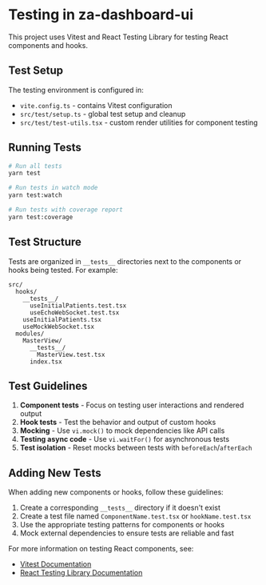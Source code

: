 # Testing in za-dashboard-ui

This project uses Vitest and React Testing Library for testing React components and hooks.

## Test Setup

The testing environment is configured in:

- `vite.config.ts` - contains Vitest configuration
- `src/test/setup.ts` - global test setup and cleanup
- `src/test/test-utils.tsx` - custom render utilities for component testing

## Running Tests

```bash
# Run all tests
yarn test

# Run tests in watch mode
yarn test:watch

# Run tests with coverage report
yarn test:coverage
```

## Test Structure

Tests are organized in `__tests__` directories next to the components or hooks being tested. For example:

```
src/
  hooks/
    __tests__/
      useInitialPatients.test.tsx
      useEchoWebSocket.test.tsx
    useInitialPatients.tsx
    useMockWebSocket.tsx
  modules/
    MasterView/
      __tests__/
        MasterView.test.tsx
      index.tsx
```

## Test Guidelines

1. **Component tests** - Focus on testing user interactions and rendered output
2. **Hook tests** - Test the behavior and output of custom hooks
3. **Mocking** - Use `vi.mock()` to mock dependencies like API calls
4. **Testing async code** - Use `vi.waitFor()` for asynchronous tests
5. **Test isolation** - Reset mocks between tests with `beforeEach`/`afterEach`

## Adding New Tests

When adding new components or hooks, follow these guidelines:

1. Create a corresponding `__tests__` directory if it doesn't exist
2. Create a test file named `ComponentName.test.tsx` or `hookName.test.tsx`
3. Use the appropriate testing patterns for components or hooks
4. Mock external dependencies to ensure tests are reliable and fast

For more information on testing React components, see:

- [Vitest Documentation](https://vitest.dev/guide/)
- [React Testing Library Documentation](https://testing-library.com/docs/react-testing-library/intro/)
